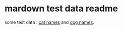# mardown test data readme

some test data : [cat names](cats/cat-names.md) and [dog names](dogs/dog-names.md). 


